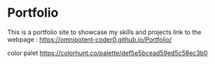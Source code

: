 # Portfolio
This is a portfolio site to showcase my skills and projects
link to the webpage :
https://omnipotent-coder0.github.io/Portfolio/

color palet
https://colorhunt.co/palette/def5e5bcead59ed5c58ec3b0